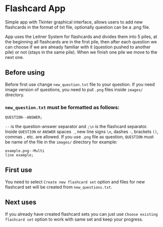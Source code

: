 # Flashcard App
Simple app with Tkinter graphical interface, allows users to add new flashcards in the format of txt file, optionally question can be a .png file.

App uses the Leitner System for flashcards and divides them into 5 piles, at the beginning all flashcards are in the first pile, then after each question we can choose if we are already familiar with it (question pushed to another pile) or not (stays in the same pile). When we finish one pile we move to the next one.

## Before using
Before first use change `new_question.txt` file to your question. If you need image version of questions, you need to put `.png` files inside `images/` directory.

### `new_question.txt` must be formatted as follows:
```
QUESTION--ANSWER;

```
`--` is the question-answer separator and `;\n` is the flashcard separator. Inside `QUESTION` or `ANSWER` spaces ` `, new line signs `\n`, dashes `-`, brackets `()`, commas `,` etc. are allowed. If you use `.png` file as question, `QUESTION` must be name of the file in the `images/` directory for example:
```
example.png--Multi
line example;

```

## First use
You need to select `Create new flashcard set` option and files for new flashcard set will be created from `new_questions.txt`.

## Next uses
If you already have created flashcard sets you can just use `Choose existing flashcard set` option to work with same set and keep your progress.


